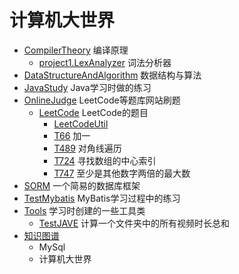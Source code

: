 # 计算机大世界

- [CompilerTheory](CompilerTheory) 编译原理
    - [project1.LexAnalyzer](CompilerTheory/src/main/java/project1.LexAnalyzer.java) 词法分析器
- [DataStructureAndAlgorithm](DataStructureAndAlgorithm) 数据结构与算法
- [JavaStudy](JavaStudy) Java学习时做的练习
- [OnlineJudge](OnlineJudge) LeetCode等题库网站刷题
    - [LeetCode](OnlineJudge/src/main/java/LeetCode) LeetCode的题目
        - [LeetCodeUtil](OnlineJudge/src/main/java/LeetCode/LeetCodeUtil.java) 
        - [T66](OnlineJudge/src/main/java/LeetCode/T66.java) 加一
        - [T489](OnlineJudge/src/main/java/LeetCode/T489.java) 对角线遍历
        - [T724](OnlineJudge/src/main/java/LeetCode/T724.java) 寻找数组的中心索引
        - [T747](OnlineJudge/src/main/java/LeetCode/T747.java) 至少是其他数字两倍的最大数
- [SORM](SORM) 一个简易的数据库框架
- [TestMybatis](TestMybatis) MyBatis学习过程中的练习
- [Tools](Tools) 学习时创建的一些工具类
    - [TestJAVE](Tools/src/main/java/TestJAVE.java) 计算一个文件夹中的所有视频时长总和
- [知识图谱](resources)
    - MySql
    - 计算机大世界
